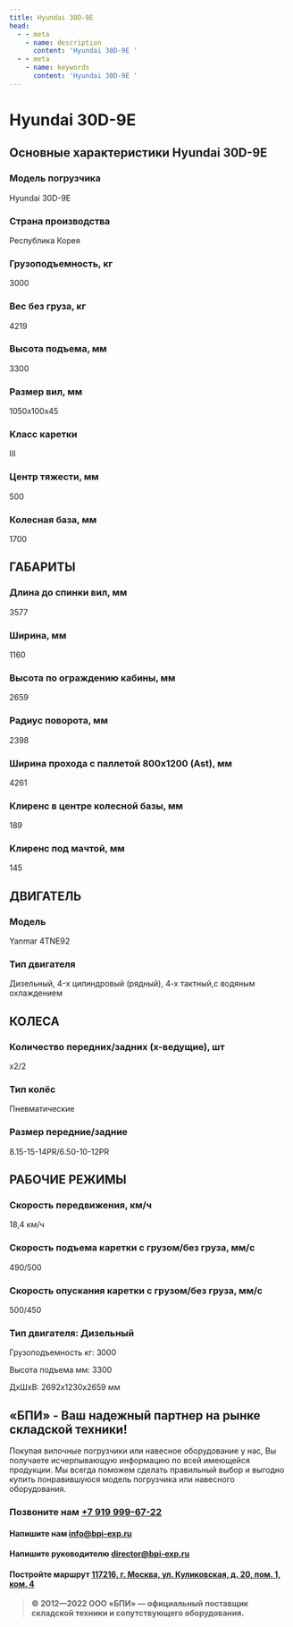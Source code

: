 ```yaml
---
title: Hyundai 30D-9E
head:
  - - meta
    - name: description
      content: 'Hyundai 30D-9E '
  - - meta
    - name: keywords 
      content: 'Hyundai 30D-9E '
---
```


# Hyundai 30D-9E
## Основные характеристики Hyundai 30D-9E

### Модель погрузчика
Hyundai 30D-9E
### Страна производства
Республика Корея
### Грузоподъемность, кг
3000
### Вес без груза, кг
4219
### Высота подъема, мм
3300
### Размер вил, мм
1050х100х45
### Класс каретки
III
### Центр тяжести, мм
500
### Колесная база, мм
1700

## ГАБАРИТЫ
### Длина до спинки вил, мм
3577
### Ширина, мм
1160
### Высота по ограждению кабины, мм
2659
### Радиус поворота, мм
2398
### Ширина прохода с паллетой 800х1200 (Ast), мм
4261
### Клиренс в центре колесной базы, мм
189
### Клиренс под мачтой, мм
145

## ДВИГАТЕЛЬ
### Модель
Yanmar 4TNE92
### Тип двигателя
Дизельный, 4-x цилиндровый (рядный), 4-х тактный,с водяным охлаждением

## КОЛЕСА
### Количество передних/задних (х-ведущие), шт
х2/2
### Тип колёс
Пневматические
### Размер передние/задние
8.15-15-14PR/6.50-10-12PR

## РАБОЧИЕ РЕЖИМЫ
### Скорость передвижения, км/ч
18,4 км/ч
### Скорость подъема каретки с грузом/без груза, мм/с
490/500
### Скорость опускания каретки с грузом/без груза, мм/с
500/450
### Тип двигателя: Дизельный

Грузоподъемность кг: 3000

Высота подъема мм: 3300

ДxШxВ: 2692x1230x2659 мм





## «БПИ» - Ваш надежный партнер на рынке складской техники!

Покупая вилочные погрузчики или навесное оборудование у нас, Вы получаете исчерпывающую информацию по всей имеющейся продукции. Мы всегда поможем сделать правильный выбор и выгодно купить понравившуюся модель погрузчика или навесного оборудования.


### Позвоните нам <a href="tel:+79199996722">+7 919 999-67-22</a>

#### Напишите нам <a href="mailto:info@bpi-exp.ru">info@bpi-exp.ru</a>

#### Напишите руководителю <a href="mailto:director@bpi-exp.ru">director@bpi-exp.ru</a>

#### Постройте маршрут <a href="https://yandex.ru/maps/213/moscow/?from=api-maps&ll=37.560718%2C55.567506&mode=routes&origin=jsapi_2_1_79&rtext=~55.567988%2C37.560664&rtt=mt&ruri=~&z=19">117216, г. Москва, ул. Куликовская, д. 20, пом. 1, ком. 4</a>

> **© 2012—2022 ООО «БПИ» — официальный поставщик складской техники и сопутствующего оборудования.**
